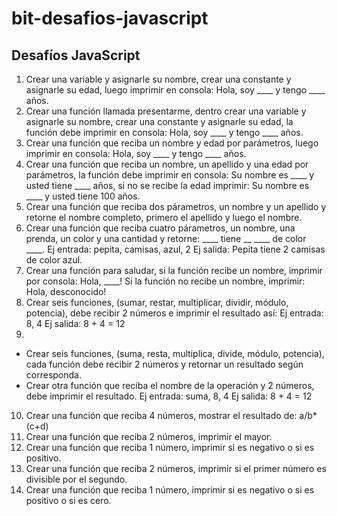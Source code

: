 # bit-desafios-javascript
## Desafíos JavaScript
1. Crear una variable y asignarle su nombre, crear una constante y asignarle su
edad, luego imprimir en consola: Hola, soy ____ y tengo ____ años.
2. Crear una función llamada presentarme, dentro crear una variable y asignarle
su nombre, crear una constante y asignarle su edad, la función debe imprimir en
consola: Hola, soy ____ y tengo ____ años.
3. Crear una función que reciba un nombre y edad por parámetros, luego imprimir
en consola: Hola, soy ____ y tengo ____ años.
4. Crear una función que reciba un nombre, un apellido y una edad por parámetros,
la función debe imprimir en consola: Su nombre es ____ y usted tiene ____ años,
si no se recibe la edad imprimir: Su nombre es ____ y usted tiene 100 años.
5. Crear una función que reciba dos párametros, un nombre y un apellido y retorne
el nombre completo, primero el apellido y luego el nombre.
6. Crear una función que reciba cuatro párametros, un nombre, una prenda, un
color y una cantidad y retorne: ____ tiene __ ____ de color ____.
Ej entrada: pepita, camisas, azul, 2
Ej salida: Pepita tiene 2 camisas de color azul.
7. Crear una función para saludar, si la función recibe un nombre,
imprimir por consola: Hola, ____!
Si la función no recibe un nombre, imprimir: Hola, desconocido!
8. Crear seis funciones, (sumar, restar, multiplicar, dividir, módulo, potencia),
debe recibir 2 números e imprimir el resultado así:
Ej entrada: 8, 4
Ej salida: 8 + 4 = 12
9. 
- Crear seis funciones, (suma, resta, multiplica, divide, módulo, potencia),
cada función debe recibir 2 números y retornar un resultado según corresponda.
- Crear otra función que reciba el nombre de la operación y 2 números,
debe imprimir el resultado.
Ej entrada: suma, 8, 4
Ej salida: 8 + 4 = 12
10. Crear una función que reciba 4 números, mostrar el resultado de: a/b*(c+d)
11. Crear una función que reciba 2 números, imprimir el mayor.
12. Crear una función que reciba 1 número, imprimir si es negativo o si es positivo.
13. Crear una función que reciba 2 números, imprimir si el primer número es
divisible por el segundo.
14. Crear una función que reciba 1 número, imprimir si es negativo o si es
positivo o si es cero.

